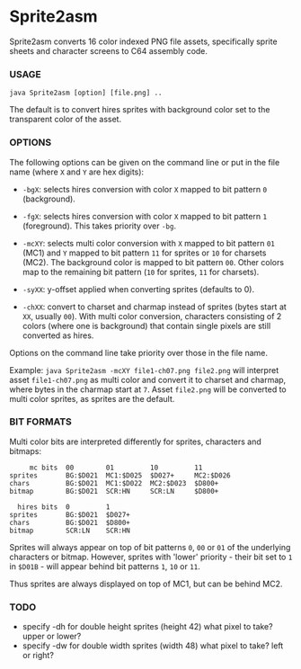 # Sprite2asm

Sprite2asm converts 16 color indexed PNG file assets, specifically sprite sheets and character screens to C64 assembly code.

### USAGE

`java Sprite2asm [option] [file.png] ..`

The default is to convert hires sprites with background color set to the transparent color of the asset.

### OPTIONS

The following options can be given on the command line or put in the file name (where `X` and `Y` are hex digits):

 * `-bgX`:
 selects hires conversion with color `X` mapped to bit pattern `0` (background).

 * `-fgX`:
 selects hires conversion with color `X` mapped to bit pattern `1` (foreground).
 This takes priority over `-bg`.

 * `-mcXY`:
 selects multi color conversion with `X` mapped to bit pattern `01` (MC1) and `Y` mapped to bit pattern `11` for sprites or `10` for charsets (MC2).
 The background color is mapped to bit pattern `00`. Other colors map to the remaining bit pattern (`10` for sprites, `11` for charsets).

 * `-syXX`:
 y-offset applied when converting sprites (defaults to 0).

 * `-chXX`:
 convert to charset and charmap instead of sprites (bytes start at `XX`, usually `00`).
 With multi color conversion, characters consisting of 2 colors (where one is background) that contain single pixels are still converted as hires.

Options on the command line take priority over those in the file name.

Example: `java Sprite2asm -mcXY file1-ch07.png file2.png` will interpret asset `file1-ch07.png` as multi color and convert it to charset and charmap, where bytes in the charmap start at `7`. Asset `file2.png` will be converted to multi color sprites, as sprites are the default.

### BIT FORMATS

Multi color bits are interpreted differently for sprites, characters and bitmaps:

         mc bits  00        01         10         11
    sprites       BG:$D021  MC1:$D025  $D027+     MC2:$D026
    chars         BG:$D021  MC1:$D022  MC2:$D023  $D800+
    bitmap        BG:$D021  SCR:HN     SCR:LN     $D800+

      hires bits  0         1
    sprites       BG:$D021  $D027+
    chars         BG:$D021  $D800+
    bitmap        SCR:LN    SCR:HN

Sprites will always appear on top of bit patterns `0`, `00` or `01` of the underlying characters or bitmap. However, sprites with 'lower' priority - their bit set to `1` in `$D01B` - will appear behind bit patterns `1`, `10` or `11`.

Thus sprites are always displayed on top of MC1, but can be behind MC2.

### TODO
 * specify -dh for double height sprites (height 42) what pixel to take? upper or lower?
 * specify -dw for double width sprites (width 48) what pixel to take? left or right?
